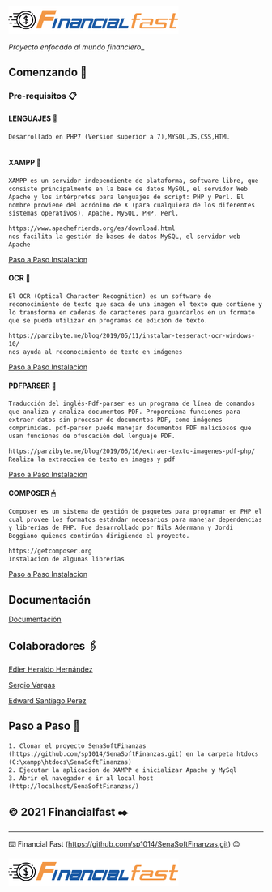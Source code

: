 <img src="Public/Assets/images/Logo.png" alt="FinancialFast"/>

_Proyecto enfocado al mundo financiero__

## Comenzando 🚀

### Pre-requisitos 📋

#### LENGUAJES 🔆 

```
Desarrollado en PHP7 (Version superior a 7),MYSQL,JS,CSS,HTML
 
```
#### XAMPP 💾
```
XAMPP es un servidor independiente de plataforma, software libre, que consiste principalmente en la base de datos MySQL, el servidor Web Apache y los intérpretes para lenguajes de script: PHP y Perl. El nombre proviene del acrónimo de X (para cualquiera de los diferentes sistemas operativos), Apache, MySQL, PHP, Perl.
```
```
https://www.apachefriends.org/es/download.html
nos facilita la gestión de bases de datos MySQL, el servidor web Apache 

```
[Paso a Paso Instalacion](https://docs.google.com/document/d/1Bhw7Dh78Y_3mRGV6LUHsdlj1JVczSdwI/edit?usp=sharing&ouid=109675321760699536418&rtpof=true&sd=true)

#### OCR 📂
```
El OCR (Optical Character Recognition) es un software de reconocimiento de texto que saca de una imagen el texto que contiene y lo transforma en cadenas de caracteres para guardarlos en un formato que se pueda utilizar en programas de edición de texto.
```
```
https://parzibyte.me/blog/2019/05/11/instalar-tesseract-ocr-windows-10/
nos ayuda al reconocimiento de texto en imágenes
```
[Paso a Paso Instalacion](https://docs.google.com/document/d/1lkkpoQ8DBegIkMFHtVOeULg25KREor0J/edit?usp=sharing&ouid=109675321760699536418&rtpof=true&sd=true)
#### PDFPARSER 📲
```
Traducción del inglés-Pdf-parser es un programa de línea de comandos que analiza y analiza documentos PDF. Proporciona funciones para extraer datos sin procesar de documentos PDF, como imágenes comprimidas. pdf-parser puede manejar documentos PDF maliciosos que usan funciones de ofuscación del lenguaje PDF.
```

```
https://parzibyte.me/blog/2019/06/16/extraer-texto-imagenes-pdf-php/
Realiza la extraccion de texto en images y pdf
```
[Paso a Paso Instalacion](https://docs.google.com/document/d/1gwBANFTu3Dk8tyZ3m6CUVAsMbi_NGr5p/edit?usp=sharing&ouid=109675321760699536418&rtpof=true&sd=true)

#### COMPOSER 🖱
```
Composer es un sistema de gestión de paquetes para programar en PHP el cual provee los formatos estándar necesarios para manejar dependencias y librerías de PHP. Fue desarrollado por Nils Adermann y Jordi Boggiano quienes continúan dirigiendo el proyecto.
```
```
https://getcomposer.org
Instalacion de algunas librerias 
```
[Paso a Paso Instalacion](https://docs.google.com/document/d/1mwk7U6qaFJT4RGGJixyD52swVmn3I8XH/edit?usp=sharing&ouid=109675321760699536418&rtpof=true&sd=true)


## Documentación
[Documentación](https://drive.google.com/drive/folders/1vkT_J_QQRNWZl_mo3U1W9xRrAuEL4mDw?usp=sharing) 
## Colaboradores 🖇️

[Edier Heraldo Hernández](https://github.com/eideard-hm/) 


[Sergio Vargas](https://github.com/Sergio-Vargas/)


[Edward Santiago Perez](https://github.com/sp1014)


## Paso a Paso 📖

```
1. Clonar el proyecto SenaSoftFinanzas (https://github.com/sp1014/SenaSoftFinanzas.git) en la carpeta htdocs (C:\xampp\htdocs\SenaSoftFinanzas)
2. Ejecutar la aplicacion de XAMPP e inicializar Apache y MySql
3. Abrir el navegador e ir al local host (http://localhost/SenaSoftFinanzas/)
```

## © 2021 Financialfast ✒️

---
⌨️ Financial Fast (https://github.com/sp1014/SenaSoftFinanzas.git) 😊

<img src="Public/Assets/images/Logo.png" alt="FinancialFast"/>
